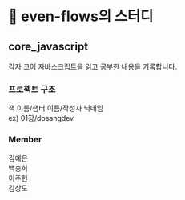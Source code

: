 # 🥩 even-flows의 스터디

## core_javascript
각자 코어 자바스크립트을 읽고 공부한 내용을 기록합니다.


### 프로젝트 구조

책 이름/챕터 이름/작성자 닉네임<br>
ex) 01장/dosangdev


### Member
김예은<br>
백송희<br>
이주현<br>
김상도
